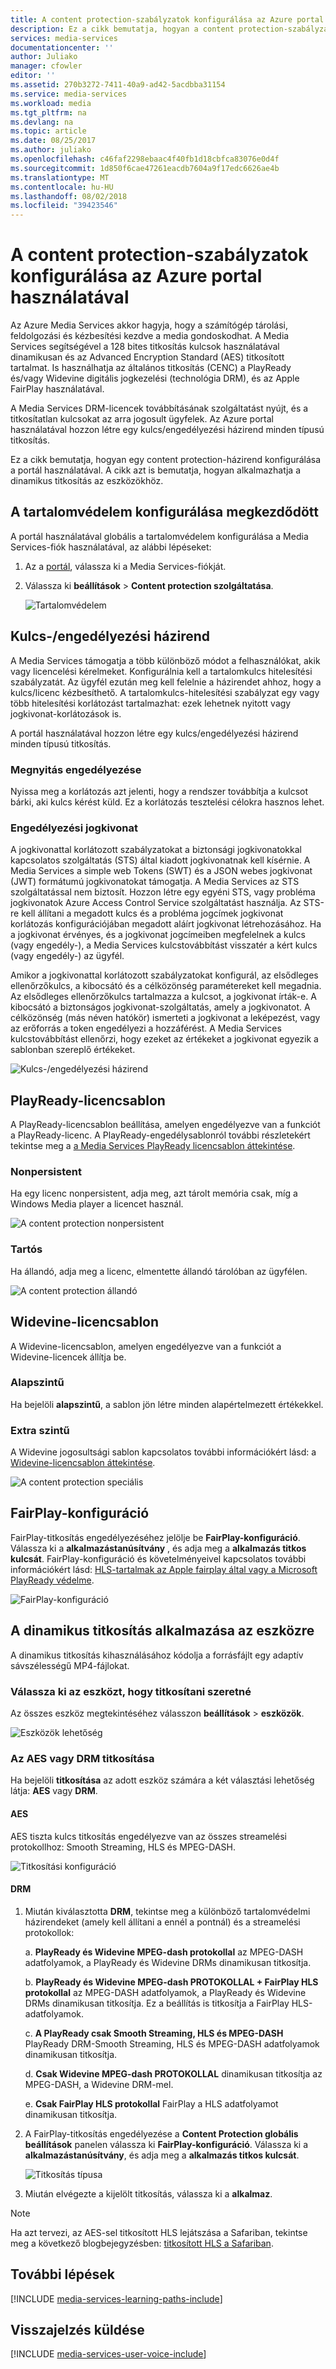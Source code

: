 ```yaml
---
title: A content protection-szabályzatok konfigurálása az Azure portal használatával |} A Microsoft Docs
description: Ez a cikk bemutatja, hogyan a content protection-szabályzatok konfigurálása az Azure portal használatával. A cikk azt is bemutatja, hogyan engedélyezheti a dinamikus titkosítás, az eszközök.
services: media-services
documentationcenter: ''
author: Juliako
manager: cfowler
editor: ''
ms.assetid: 270b3272-7411-40a9-ad42-5acdbba31154
ms.service: media-services
ms.workload: media
ms.tgt_pltfrm: na
ms.devlang: na
ms.topic: article
ms.date: 08/25/2017
ms.author: juliako
ms.openlocfilehash: c46faf2298ebaac4f40fb1d18cbfca83076e0d4f
ms.sourcegitcommit: 1d850f6cae47261eacdb7604a9f17edc6626ae4b
ms.translationtype: MT
ms.contentlocale: hu-HU
ms.lasthandoff: 08/02/2018
ms.locfileid: "39423546"
---
```

# <a name="configure-content-protection-policies-by-using-the-azure-portal"></a>A content protection-szabályzatok konfigurálása az Azure portal használatával
 Az Azure Media Services akkor hagyja, hogy a számítógép tárolási, feldolgozási és kézbesítési kezdve a media gondoskodhat. A Media Services segítségével a 128 bites titkosítás kulcsok használatával dinamikusan és az Advanced Encryption Standard (AES) titkosított tartalmat. Is használhatja az általános titkosítás (CENC) a PlayReady és/vagy Widevine digitális jogkezelési (technológia DRM), és az Apple FairPlay használatával. 

A Media Services DRM-licencek továbbításának szolgáltatást nyújt, és a titkosítatlan kulcsokat az arra jogosult ügyfelek. Az Azure portal használatával hozzon létre egy kulcs/engedélyezési házirend minden típusú titkosítás.

Ez a cikk bemutatja, hogyan egy content protection-házirend konfigurálása a portál használatával. A cikk azt is bemutatja, hogyan alkalmazhatja a dinamikus titkosítás az eszközökhöz.

## <a name="start-to-configure-content-protection"></a>A tartalomvédelem konfigurálása megkezdődött
A portál használatával globális a tartalomvédelem konfigurálása a Media Services-fiók használatával, az alábbi lépéseket:

1. Az a [portál](https://portal.azure.com/), válassza ki a Media Services-fiókját.

1. Válassza ki **beállítások** > **Content protection szolgáltatása**.

    ![Tartalomvédelem](./media/media-services-portal-content-protection/media-services-content-protection001.png)

## <a name="keylicense-authorization-policy"></a>Kulcs-/engedélyezési házirend
A Media Services támogatja a több különböző módot a felhasználókat, akik vagy licencelési kérelmeket. Konfigurálnia kell a tartalomkulcs hitelesítési szabályzatát. Az ügyfél ezután meg kell felelnie a házirendet ahhoz, hogy a kulcs/licenc kézbesíthető. A tartalomkulcs-hitelesítési szabályzat egy vagy több hitelesítési korlátozást tartalmazhat: ezek lehetnek nyitott vagy jogkivonat-korlátozások is.

A portál használatával hozzon létre egy kulcs/engedélyezési házirend minden típusú titkosítás.

### <a name="open-authorization"></a>Megnyitás engedélyezése
Nyissa meg a korlátozás azt jelenti, hogy a rendszer továbbítja a kulcsot bárki, aki kulcs kérést küld. Ez a korlátozás tesztelési célokra hasznos lehet. 

### <a name="token-authorization"></a>Engedélyezési jogkivonat
A jogkivonattal korlátozott szabályzatokat a biztonsági jogkivonatokkal kapcsolatos szolgáltatás (STS) által kiadott jogkivonatnak kell kísérnie. A Media Services a simple web Tokens (SWT) és a JSON webes jogkivonat (JWT) formátumú jogkivonatokat támogatja. A Media Services az STS szolgáltatással nem biztosít. Hozzon létre egy egyéni STS, vagy probléma jogkivonatok Azure Access Control Service szolgáltatást használja. Az STS-re kell állítani a megadott kulcs és a probléma jogcímek jogkivonat korlátozás konfigurációjában megadott aláírt jogkivonat létrehozásához. Ha a jogkivonat érvényes, és a jogkivonat jogcímeiben megfelelnek a kulcs (vagy engedély-), a Media Services kulcstovábbítást visszatér a kért kulcs (vagy engedély-) az ügyfél.

Amikor a jogkivonattal korlátozott szabályzatokat konfigurál, az elsődleges ellenőrzőkulcs, a kibocsátó és a célközönség paramétereket kell megadnia. Az elsődleges ellenőrzőkulcs tartalmazza a kulcsot, a jogkivonat írták-e. A kibocsátó a biztonságos jogkivonat-szolgáltatás, amely a jogkivonatot. A célközönség (más néven hatókör) ismerteti a jogkivonat a leképezést, vagy az erőforrás a token engedélyezi a hozzáférést. A Media Services kulcstovábbítást ellenőrzi, hogy ezeket az értékeket a jogkivonat egyezik a sablonban szereplő értékeket.

![Kulcs-/engedélyezési házirend](./media/media-services-portal-content-protection/media-services-content-protection002.png)

## <a name="playready-license-template"></a>PlayReady-licencsablon
A PlayReady-licencsablon beállítása, amelyen engedélyezve van a funkciót a PlayReady-licenc. A PlayReady-engedélysablonról további részletekért tekintse meg a [a Media Services PlayReady licencsablon áttekintése](media-services-playready-license-template-overview.md).

### <a name="nonpersistent"></a>Nonpersistent
Ha egy licenc nonpersistent, adja meg, azt tárolt memória csak, míg a Windows Media player a licencet használ.  

![A content protection nonpersistent](./media/media-services-portal-content-protection/media-services-content-protection003.png)

### <a name="persistent"></a>Tartós
Ha állandó, adja meg a licenc, elmentette állandó tárolóban az ügyfélen.

![A content protection állandó](./media/media-services-portal-content-protection/media-services-content-protection004.png)

## <a name="widevine-license-template"></a>Widevine-licencsablon
A Widevine-licencsablon, amelyen engedélyezve van a funkciót a Widevine-licencek állítja be.

### <a name="basic"></a>Alapszintű
Ha bejelöli **alapszintű**, a sablon jön létre minden alapértelmezett értékekkel.

### <a name="advanced"></a>Extra szintű
A Widevine jogosultsági sablon kapcsolatos további információkért lásd: a [Widevine-licencsablon áttekintése](media-services-widevine-license-template-overview.md).

![A content protection speciális](./media/media-services-portal-content-protection/media-services-content-protection005.png)

## <a name="fairplay-configuration"></a>FairPlay-konfiguráció
FairPlay-titkosítás engedélyezéséhez jelölje be **FairPlay-konfiguráció**. Válassza ki a **alkalmazástanúsítvány** , és adja meg a **alkalmazás titkos kulcsát**. FairPlay-konfiguráció és követelményeivel kapcsolatos további információkért lásd: [HLS-tartalmak az Apple fairplay által vagy a Microsoft PlayReady védelme](media-services-protect-hls-with-FairPlay.md).

![FairPlay-konfiguráció](./media/media-services-portal-content-protection/media-services-content-protection006.png)

## <a name="apply-dynamic-encryption-to-your-asset"></a>A dinamikus titkosítás alkalmazása az eszközre
A dinamikus titkosítás kihasználásához kódolja a forrásfájlt egy adaptív sávszélességű MP4-fájlokat.

### <a name="select-an-asset-that-you-want-to-encrypt"></a>Válassza ki az eszközt, hogy titkosítani szeretné
Az összes eszköz megtekintéséhez válasszon **beállítások** > **eszközök**.

![Eszközök lehetőség](./media/media-services-portal-content-protection/media-services-content-protection007.png)

### <a name="encrypt-with-aes-or-drm"></a>Az AES vagy DRM titkosítása
Ha bejelöli **titkosítása** az adott eszköz számára a két választási lehetőség látja: **AES** vagy **DRM**. 

#### <a name="aes"></a>AES
AES tiszta kulcs titkosítás engedélyezve van az összes streamelési protokollhoz: Smooth Streaming, HLS és MPEG-DASH.

![Titkosítási konfiguráció](./media/media-services-portal-content-protection/media-services-content-protection008.png)

#### <a name="drm"></a>DRM
1. Miután kiválasztotta **DRM**, tekintse meg a különböző tartalomvédelmi házirendeket (amely kell állítani a ennél a pontnál) és a streamelési protokollok:

    a. **PlayReady és Widevine MPEG-dash protokollal** az MPEG-DASH adatfolyamok, a PlayReady és Widevine DRMs dinamikusan titkosítja.

    b. **PlayReady és Widevine MPEG-dash PROTOKOLLAL + FairPlay HLS protokollal** az MPEG-DASH adatfolyamok, a PlayReady és Widevine DRMs dinamikusan titkosítja. Ez a beállítás is titkosítja a FairPlay HLS-adatfolyamok.

    c. **A PlayReady csak Smooth Streaming, HLS és MPEG-DASH** PlayReady DRM-Smooth Streaming, HLS és MPEG-DASH adatfolyamok dinamikusan titkosítja.

    d. **Csak Widevine MPEG-dash PROTOKOLLAL** dinamikusan titkosítja az MPEG-DASH, a Widevine DRM-mel.
    
    e. **Csak FairPlay HLS protokollal** FairPlay a HLS adatfolyamot dinamikusan titkosítja.

1. A FairPlay-titkosítás engedélyezése a **Content Protection globális beállítások** panelen válassza ki **FairPlay-konfiguráció**. Válassza ki a **alkalmazástanúsítvány**, és adja meg a **alkalmazás titkos kulcsát**.

    ![Titkosítás típusa](./media/media-services-portal-content-protection/media-services-content-protection009.png)

1. Miután elvégezte a kijelölt titkosítás, válassza ki a **alkalmaz**.

>[!NOTE] 
>Ha azt tervezi, az AES-sel titkosított HLS lejátszása a Safariban, tekintse meg a következő blogbejegyzésben: [titkosított HLS a Safariban](https://azure.microsoft.com/blog/how-to-make-token-authorized-aes-encrypted-hls-stream-working-in-safari/).

## <a name="next-steps"></a>További lépések
[!INCLUDE [media-services-learning-paths-include](../../../includes/media-services-learning-paths-include.md)]

## <a name="provide-feedback"></a>Visszajelzés küldése
[!INCLUDE [media-services-user-voice-include](../../../includes/media-services-user-voice-include.md)]

